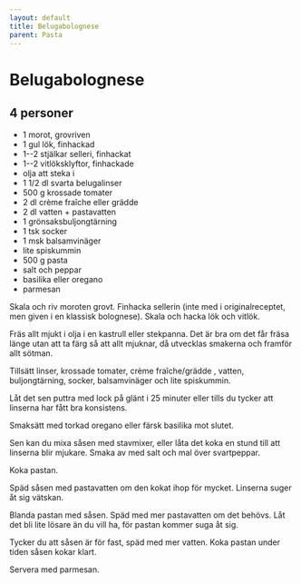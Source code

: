 ```yaml
---
layout: default
title: Belugabolognese
parent: Pasta
---
```

# Belugabolognese

## 4 personer


- 1 morot, grovriven
- 1 gul lök, finhackad
- 1--2 stjälkar selleri, finhackat
- 1--2 vitlöksklyftor, finhackade
- olja att steka i
- 1 1/2 dl svarta belugalinser
- 500 g krossade tomater
- 2 dl crème fraîche eller grädde
- 2 dl vatten + pastavatten
- 1 grönsaksbuljongtärning
- 1 tsk socker
- 1 msk balsamvinäger
- lite spiskummin
- 500 g pasta
- salt och peppar
- basilika eller oregano
- parmesan


Skala och riv moroten grovt. Finhacka sellerin (inte med i originalreceptet, men given i
en klassisk bolognese). Skala och hacka lök och vitlök.

Fräs allt mjukt i olja i en kastrull eller stekpanna. Det är bra om det får fräsa länge
utan att ta färg så att allt mjuknar, då utvecklas smakerna och framför allt sötman.

Tillsätt linser, krossade tomater, crème fraîche/grädde , vatten, buljongtärning, socker,
balsamvinäger och lite spiskummin.

Låt det sen puttra med lock på glänt i 25 minuter eller tills du tycker att linserna har
fått bra konsistens.

Smaksätt med torkad oregano eller färsk basilika mot slutet.

Sen kan du mixa såsen med stavmixer, eller låta det koka en stund till att linserna blir
mjukare. Smaka av med salt och mal över svartpeppar.

Koka pastan.

Späd såsen med pastavatten om den kokat ihop för mycket. Linserna suger åt sig vätskan.

Blanda pastan med såsen. Späd med mer pastavatten om det behövs. Låt det bli lite lösare
än du vill ha, för pastan kommer suga åt sig.

Tycker du att såsen är för fast, späd med mer vatten. Koka pastan under tiden såsen kokar
klart.

Servera med parmesan.
